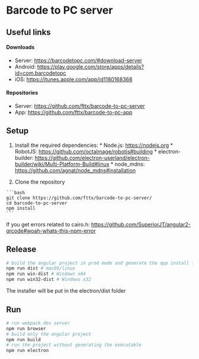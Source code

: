# Barcode to PC server

## Useful links
#### Downloads
* Server: https://barcodetopc.com/#download-server
* Android: https://play.google.com/store/apps/details?id=com.barcodetopc
* iOS: https://itunes.apple.com/app/id1180168368

#### Repositories
* Server: https://github.com/fttx/barcode-to-pc-server
* App: https://github.com/fttx/barcode-to-pc-app


## Setup
  1. Install the required dependencies:
    * Node.js: https://nodejs.org
    * RobotJS: https://github.com/octalmage/robotjs#building
    * electron-builder: https://github.com/electron-userland/electron-builder/wiki/Multi-Platform-Build#linux
    * node_mdns: https://github.com/agnat/node_mdns#installation

  2. Clone the repository
  
    ```bash
    git clone https://github.com/fttx/barcode-to-pc-server/
    cd barcode-to-pc-server
    npm install
    ```

  If you get errors related to cairo.h:  https://github.com/SuperiorJT/angular2-qrcode#woah-whats-this-npm-error


## Release 
  ```bash
  # build the angular project in prod mode and generate the app install files
  npm run dist # macOS/linux
  npm run win-dist # Windows x64
  npm run win32-dist # Windows x32
  ```
  
  The installer will be put in the electron/dist folder


## Run
  ```bash
  # run webpack dev server
  npm run browser
  # build only the angular project
  npm run build
  # run the project without generating the executable
  npm run electron
  ```
